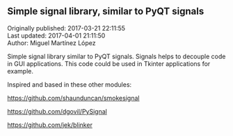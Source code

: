 ## Simple signal library, similar to PyQT signals  
Originally published: 2017-03-21 22:11:55  
Last updated: 2017-04-01 21:11:50  
Author: Miguel Martínez López  
  
Simple signal library similar to PyQT signals. Signals helps to decouple code in GUI applications. This code could be used in Tkinter applications for example.

Inspired and based in these other modules:

https://github.com/shaunduncan/smokesignal

https://github.com/dgovil/PySignal

https://github.com/jek/blinker
